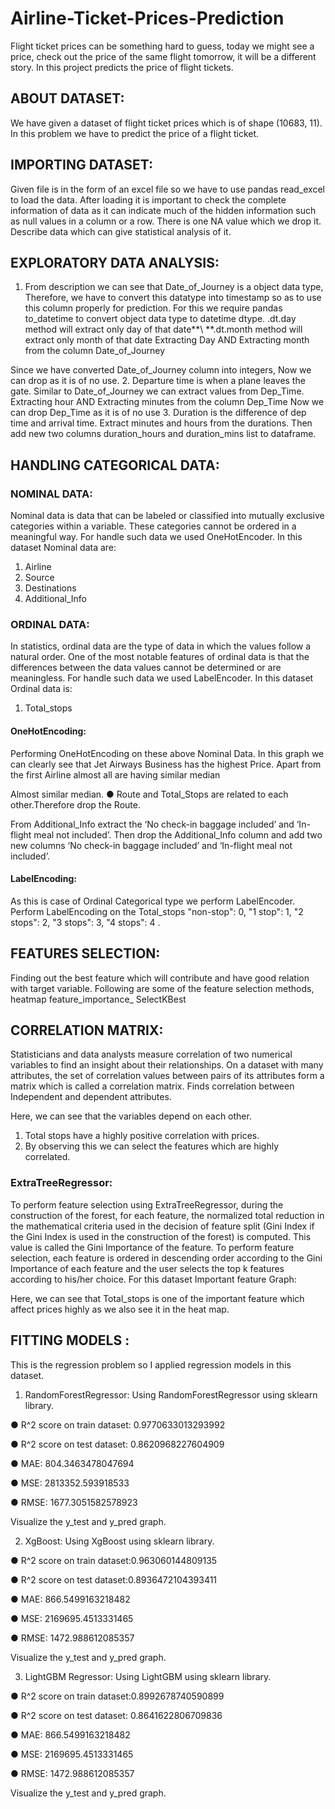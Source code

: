 # Airline-Ticket-Prices-Prediction
Flight ticket prices can be something hard to guess, today we might see a price, check out the price of the same flight tomorrow, it will be a different story. In this project predicts the price of flight tickets.

## ABOUT DATASET:
We have given a dataset of flight ticket prices which is of shape (10683, 11). In this
problem we have to predict the price of a flight ticket.

## IMPORTING DATASET:
Given file is in the form of an excel file so we have to use pandas read_excel to load the
data. After loading it is important to check the complete information of data as it can
indicate much of the hidden information such as null values in a column or a row. There
is one NA value which we drop it.
Describe data which can give statistical analysis of it.

## EXPLORATORY DATA ANALYSIS:

1. From description we can see that Date_of_Journey is a object data type,\
Therefore, we have to convert this datatype into timestamp so as to use this
column properly for prediction. For this we require pandas to_datetime to convert
object data type to datetime dtype.
.dt.day method will extract only day of that date**\ **.dt.month method will
extract only month of that date
Extracting Day AND Extracting month from the column Date_of_Journey

Since we have converted Date_of_Journey column into integers, Now we can
drop as it is of no use.
2. Departure time is when a plane leaves the gate. Similar to Date_of_Journey we
can extract values from Dep_Time.
Extracting hour AND Extracting minutes from the column Dep_Time
Now we can drop Dep_Time as it is of no use
3. Duration is the difference of dep time and arrival time. Extract minutes and hours
from the durations. Then add new two columns duration_hours and
duration_mins list to dataframe.

## HANDLING CATEGORICAL DATA:
### NOMINAL DATA:
Nominal data is data that can be labeled or classified into mutually
exclusive categories within a variable. These categories cannot be ordered in a
meaningful way. For handle such data we used OneHotEncoder.
In this dataset Nominal data are:
1. Airline
2. Source
3. Destinations
4. Additional_Info

### ORDINAL DATA: 
In statistics, ordinal data are the type of data in which the values
follow a natural order. One of the most notable features of ordinal data is that the
differences between the data values cannot be determined or are meaningless. For
handle such data we used LabelEncoder.
In this dataset Ordinal data is:

1. Total_stops

#### OneHotEncoding:

Performing OneHotEncoding on these above Nominal Data.
In this graph we can clearly see that Jet Airways Business has the highest Price. Apart
from the first Airline almost all are having similar median

Almost similar median.
● Route and Total_Stops are related to each other.Therefore drop the Route.

From Additional_Info extract the ‘No check-in baggage included’ and ‘In-flight meal not
included’. Then drop the Additional_Info column and add two new columns ‘No check-in
baggage included’ and ‘In-flight meal not included’.

#### LabelEncoding:
As this is case of Ordinal Categorical type we perform LabelEncoder.
Perform LabelEncoding on the Total_stops "non-stop": 0, "1 stop": 1, "2 stops": 2, "3
stops": 3, "4 stops": 4 .

## FEATURES SELECTION:

Finding out the best feature which will contribute and have good relation with target
variable. Following are some of the feature selection methods,
heatmap
feature_importance_
SelectKBest

## CORRELATION MATRIX:
Statisticians and data analysts measure correlation of two
numerical variables to find an insight about their relationships. On a dataset with many
attributes, the set of correlation values between pairs of its attributes form a matrix
which is called a correlation matrix.
Finds correlation between Independent and dependent attributes.

Here, we can see that the variables depend on each other.
1. Total stops have a highly positive correlation with prices.
2. By observing this we can select the features which are highly correlated.

### ExtraTreeRegressor:
To perform feature selection using ExtraTreeRegressor, during the construction of the
forest, for each feature, the normalized total reduction in the mathematical criteria used
in the decision of feature split (Gini Index if the Gini Index is used in the construction of
the forest) is computed. This value is called the Gini Importance of the feature. To
perform feature selection, each feature is ordered in descending order according to the
Gini Importance of each feature and the user selects the top k features according to
his/her choice.
For this dataset Important feature Graph:

Here, we can see that Total_stops is one of the important feature which affect prices
highly as we also see it in the heat map.

## FITTING MODELS :

This is the regression problem so I applied regression models in this dataset.
1. RandomForestRegressor:
Using RandomForestRegressor using sklearn library.

● R^2 score on train dataset: 0.9770633013293992

● R^2 score on test dataset: 0.8620968227604909

● MAE: 804.3463478047694

● MSE: 2813352.593918533

● RMSE: 1677.3051582578923

Visualize the y_test and y_pred graph.

2. XgBoost:
Using XgBoost using sklearn library.

● R^2 score on train dataset:0.963060144809135

● R^2 score on test dataset:0.8936472104393411

● MAE: 866.5499163218482

● MSE: 2169695.4513331465

● RMSE: 1472.988612085357

Visualize the y_test and y_pred graph.

3. LightGBM Regressor:
Using LightGBM using sklearn library.

● R^2 score on train dataset:0.8992678740590899

● R^2 score on test dataset: 0.8641622806709836

● MAE: 866.5499163218482

● MSE: 2169695.4513331465

● RMSE: 1472.988612085357

Visualize the y_test and y_pred graph.
